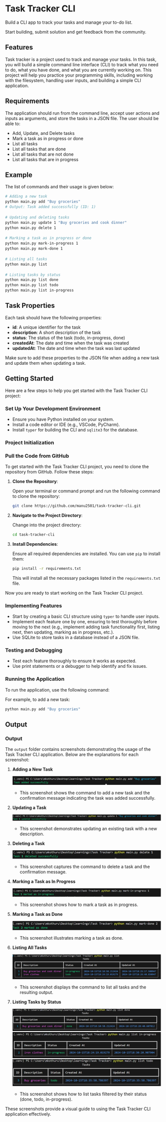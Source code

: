 # Task Tracker CLI

Build a CLI app to track your tasks and manage your to-do list.

Start building, submit solution and get feedback from the community.

## Features

Task tracker is a project used to track and manage your tasks. In this task, you will build a simple command line interface (CLI) to track what you need to do, what you have done, and what you are currently working on. This project will help you practice your programming skills, including working with the filesystem, handling user inputs, and building a simple CLI application.

## Requirements

The application should run from the command line, accept user actions and inputs as arguments, and store the tasks in a JSON file. The user should be able to:

- Add, Update, and Delete tasks
- Mark a task as in progress or done
- List all tasks
- List all tasks that are done
- List all tasks that are not done
- List all tasks that are in progress


## Example

The list of commands and their usage is given below:

```sh
# Adding a new task
python main.py add "Buy groceries"
# Output: Task added successfully (ID: 1)

# Updating and deleting tasks
python main.py update 1 "Buy groceries and cook dinner"
python main.py delete 1

# Marking a task as in progress or done
python main.py mark-in-progress 1
python main.py mark-done 1

# Listing all tasks
python main.py list

# Listing tasks by status
python main.py list done
python main.py list todo
python main.py list in-progress
```
## Task Properties

Each task should have the following properties:

- **id**: A unique identifier for the task
- **description**: A short description of the task
- **status**: The status of the task (todo, in-progress, done)
- **createdAt**: The date and time when the task was created
- **updatedAt**: The date and time when the task was last updated

Make sure to add these properties to the JSON file when adding a new task and update them when updating a task.

## Getting Started

Here are a few steps to help you get started with the Task Tracker CLI project:

### Set Up Your Development Environment

- Ensure you have Python installed on your system.
- Install a code editor or IDE (e.g., VSCode, PyCharm).
- Install `typer` for building the CLI and `sqlite3` for the database.

### Project Initialization

### Pull the Code from GitHub

To get started with the Task Tracker CLI project, you need to clone the repository from GitHub. Follow these steps:

1. **Clone the Repository**:
   
   Open your terminal or command prompt and run the following command to clone the repository:

   ```sh
   git clone https://github.com/manu2501/task-tracker-cli.git
   ```

2. **Navigate to the Project Directory**:

   Change into the project directory:

   ```sh
   cd task-tracker-cli
   ```

3. **Install Dependencies**:

   Ensure all required dependencies are installed. You can use `pip` to install them:

   ```sh
   pip install -r requirements.txt
   ```

   This will install all the necessary packages listed in the `requirements.txt` file.

Now you are ready to start working on the Task Tracker CLI project.

### Implementing Features

- Start by creating a basic CLI structure using `typer` to handle user inputs.
- Implement each feature one by one, ensuring to test thoroughly before moving to the next (e.g., implement adding task functionality first, listing next, then updating, marking as in progress, etc.).
- Use SQLite to store tasks in a database instead of a JSON file.

### Testing and Debugging

- Test each feature thoroughly to ensure it works as expected.
- Use print statements or a debugger to help identify and fix issues.

### Running the Application

To run the application, use the following command:

For example, to add a new task:

```sh
python main.py add "Buy groceries"
```

## Output

### Output

The `output` folder contains screenshots demonstrating the usage of the Task Tracker CLI application. Below are the explanations for each screenshot:

1. **Adding a New Task**

    ![Add Task](output/add.jpg)
    - This screenshot shows the command to add a new task and the confirmation message indicating the task was added successfully.

2. **Updating a Task**

    ![Update Task](output/update.jpg)
    - This screenshot demonstrates updating an existing task with a new description.

3. **Deleting a Task**

    ![Delete Task](output/delete.jpg)
    - This screenshot captures the command to delete a task and the confirmation message.

4. **Marking a Task as In Progress**

    ![Mark In Progress](output/mark%20in%20progress.jpg)
    - This screenshot shows how to mark a task as in progress.

5. **Marking a Task as Done**

    ![Mark Done](output/mark%20done.jpg)
    - This screenshot illustrates marking a task as done.

6. **Listing All Tasks**

    ![List All Tasks](output/list.jpg)
    - This screenshot displays the command to list all tasks and the resulting output.

7. **Listing Tasks by Status**

    ![List Tasks by Status](output/list%20with%20status%20done.jpg)
    ![List Tasks by Status](output/list%20with%20status%20in-progress.jpg)
    ![List Tasks by Status](output/list%20with%20status%20todo.jpg)

    - This screenshot shows how to list tasks filtered by their status (done, todo, in-progress).

These screenshots provide a visual guide to using the Task Tracker CLI application effectively.